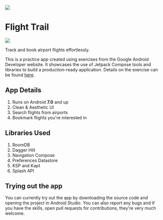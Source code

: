 <img src="https://github.com/bit-shift-studios/flight-trail/assets/70282966/319a7989-ac2e-49ee-8e1d-35d121c11cda" />

<h1>Flight Trail</h1>
<img src="https://img.shields.io/github/license/bit-shift-studios/flight-trail?style=for-the-badge&colorA=131820&colorB=FFFFFF&logo=markdown" /> 
<p>Track and book airport flights effortlessly.</p>

<p>
  This is a practice app created using exercises from the Google Android Developer website. It showcases the use of Jetpack Compose tools and libraries to build a production-ready application. Details on the exercise can be found <a href="https://developer.android.com/codelabs/basic-android-kotlin-compose-flight-search">here</a>.
</p>

<h2>App Details</h2>
<ol>
  <li>Runs on Android <b>7.0</b> and up</li>
  <li>Clean & Aesthetic UI</li>
  <li>Search flights from airports</li>
  <li>Bookmark flights you're interested in</li>
</ol>

<h2>Libraries Used</h2>
<ol>
  <li>RoomDB</li>
  <li>Dagger Hilt</li>
  <li>Navigation Compose</li>
  <li>Preferences Datastore</li>
  <li>KSP and Kapt</li>
  <li>Splash API</li>
</ol>

<h2>Trying out the app</h2>
<p>You can currently try out the app by downloading the source code and opening the project in Android Studio. You can also report any bugs and if you have the skills, open pull requests for contributions, they're very much welcome.</p>

